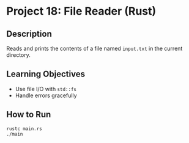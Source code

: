 # Project 18: File Reader (Rust)

## Description
Reads and prints the contents of a file named `input.txt` in the current directory.

## Learning Objectives
- Use file I/O with `std::fs`
- Handle errors gracefully

## How to Run
```
rustc main.rs
./main
```
